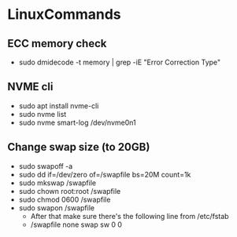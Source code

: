 # LinuxCommands

## ECC memory check
- sudo dmidecode -t memory | grep -iE "Error Correction Type"
## NVME cli
- sudo apt install nvme-cli
- sudo nvme list
- sudo nvme smart-log /dev/nvme0n1
## Change swap size (to 20GB)
- sudo swapoff -a
- sudo dd if=/dev/zero of=/swapfile bs=20M count=1k
- sudo mkswap /swapfile
- sudo chown root:root /swapfile
- sudo chmod 0600 /swapfile
- sudo swapon /swapfile
  * After that make sure there's the following line from /etc/fstab
  * /swapfile                     none            swap    sw              0       0
